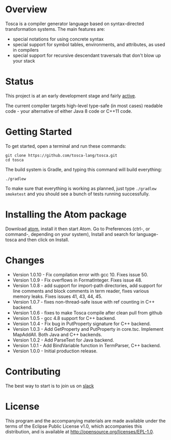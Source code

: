 Overview
========

Tosca is a compiler generator language based on syntax-directed transformation systems. The main features are: 

* special notations for using concrete syntax 
* special support for symbol tables, environments, and attributes, as used in compilers
* special support for recursive descendant traversals that don't blow up your stack

Status
======

This project is at an early development stage and fairly [active](https://github.com/tosca-lang/tosca/pulse). 

The current compiler targets high-level type-safe (in most cases) readable code - your alternative of either Java 8 code or C++11 code.

Getting Started
===============

To get started, open a terminal and run these commands:

    git clone https://github.com/tosca-lang/tosca.git
    cd tosca
    
The build system is Gradle, and typing this command will build everything:

    ./gradlew
    
To make sure that everything is working as planned, just type `./gradlew smoketest` and you should see a bunch of tests running successfully. 
    
Installing the Atom package
==================================

Download [atom](https://atom.io), install it then start Atom. Go to Preferences (ctrl-, or command-, depending on your system), Install and search for language-tosca and then click on Install.

Changes
=======
* Version 1.0.10 - Fix compilation error with gcc 10.  Fixes issue 50.
* Version 1.0.9 - Fix overflows in FormatInteger.  Fixes issue 48.
* Version 1.0.8 - add support for import-path directories, add support for line comments and block comments in term reader, fixes various memory leaks.  Fixes issues 41, 43, 44, 45.
* Version 1.0.7 - fixes non-thread-safe issue with ref counting in C++ backend.
* Version 1.0.6 - fixes to make Tosca compile after clean pull from github
* Version 1.0.5 - gcc 4.8 support for C++ backend.
* Version 1.0.4 - Fix bug in PutProperty signature for C++ backend.
* Version 1.0.3 - Add GetProperty and PutProperty in core.tsc. Implement MapAddAll.  Both Java and C++ backends.
* Version 1.0.2 - Add ParseText for Java backend.
* Version 1.0.1 - Add BindVariable function in TermParser, C++ backend.
* Version 1.0.0 - Initial production release.

Contributing
============

The best way to start is to join us on [slack](https://tosca-lang.slack.com)

License
=======

This program and the accompanying materials are made available under the terms of the Eclipse Public License v1.0, 
which accompanies this distribution, and is available at http://opensource.org/licenses/EPL-1.0.
